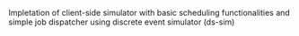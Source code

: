 Impletation of client-side simulator with basic scheduling functionalities and simple job dispatcher using discrete event simulator (ds-sim)
